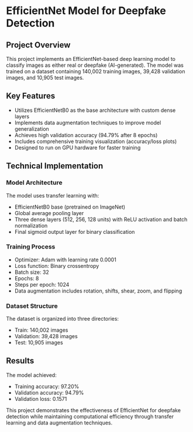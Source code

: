 # EfficientNet Model for Deepfake Detection

## Project Overview

This project implements an EfficientNet-based deep learning model to classify images as either real or deepfake (AI-generated). The model was trained on a dataset containing 140,002 training images, 39,428 validation images, and 10,905 test images.

## Key Features

- Utilizes EfficientNetB0 as the base architecture with custom dense layers
- Implements data augmentation techniques to improve model generalization
- Achieves high validation accuracy (94.79% after 8 epochs)
- Includes comprehensive training visualization (accuracy/loss plots)
- Designed to run on GPU hardware for faster training

## Technical Implementation

### Model Architecture

The model uses transfer learning with:
- EfficientNetB0 base (pretrained on ImageNet)
- Global average pooling layer
- Three dense layers (512, 256, 128 units) with ReLU activation and batch normalization
- Final sigmoid output layer for binary classification

### Training Process

- Optimizer: Adam with learning rate 0.0001
- Loss function: Binary crossentropy
- Batch size: 32
- Epochs: 8
- Steps per epoch: 1024
- Data augmentation includes rotation, shifts, shear, zoom, and flipping

### Dataset Structure

The dataset is organized into three directories:
- Train: 140,002 images
- Validation: 39,428 images
- Test: 10,905 images

## Results

The model achieved:
- Training accuracy: 97.20%
- Validation accuracy: 94.79%
- Validation loss: 0.1571



This project demonstrates the effectiveness of EfficientNet for deepfake detection while maintaining computational efficiency through transfer learning and data augmentation techniques.
